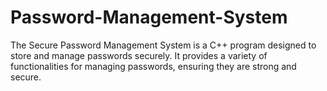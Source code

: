 # Password-Management-System

The Secure Password Management System is a C++ program designed to store and manage passwords securely. 
It provides a variety of functionalities for managing passwords, ensuring they are strong and secure.
